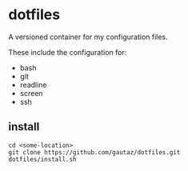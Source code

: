 # dotfiles

A versioned container for my configuration files.

These include the configuration for:

* bash
* git
* readline
* screen
* ssh

## install

    cd <some-location>
    git clone https://github.com/gautaz/dotfiles.git
    dotfiles/install.sh
